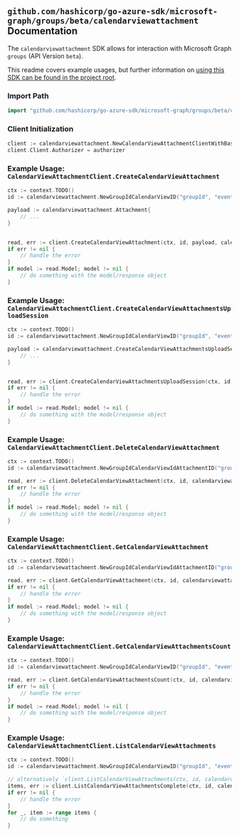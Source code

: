 
## `github.com/hashicorp/go-azure-sdk/microsoft-graph/groups/beta/calendarviewattachment` Documentation

The `calendarviewattachment` SDK allows for interaction with Microsoft Graph `groups` (API Version `beta`).

This readme covers example usages, but further information on [using this SDK can be found in the project root](https://github.com/hashicorp/go-azure-sdk/tree/main/docs).

### Import Path

```go
import "github.com/hashicorp/go-azure-sdk/microsoft-graph/groups/beta/calendarviewattachment"
```


### Client Initialization

```go
client := calendarviewattachment.NewCalendarViewAttachmentClientWithBaseURI("https://graph.microsoft.com")
client.Client.Authorizer = authorizer
```


### Example Usage: `CalendarViewAttachmentClient.CreateCalendarViewAttachment`

```go
ctx := context.TODO()
id := calendarviewattachment.NewGroupIdCalendarViewID("groupId", "eventId")

payload := calendarviewattachment.Attachment{
	// ...
}


read, err := client.CreateCalendarViewAttachment(ctx, id, payload, calendarviewattachment.DefaultCreateCalendarViewAttachmentOperationOptions())
if err != nil {
	// handle the error
}
if model := read.Model; model != nil {
	// do something with the model/response object
}
```


### Example Usage: `CalendarViewAttachmentClient.CreateCalendarViewAttachmentsUploadSession`

```go
ctx := context.TODO()
id := calendarviewattachment.NewGroupIdCalendarViewID("groupId", "eventId")

payload := calendarviewattachment.CreateCalendarViewAttachmentsUploadSessionRequest{
	// ...
}


read, err := client.CreateCalendarViewAttachmentsUploadSession(ctx, id, payload, calendarviewattachment.DefaultCreateCalendarViewAttachmentsUploadSessionOperationOptions())
if err != nil {
	// handle the error
}
if model := read.Model; model != nil {
	// do something with the model/response object
}
```


### Example Usage: `CalendarViewAttachmentClient.DeleteCalendarViewAttachment`

```go
ctx := context.TODO()
id := calendarviewattachment.NewGroupIdCalendarViewIdAttachmentID("groupId", "eventId", "attachmentId")

read, err := client.DeleteCalendarViewAttachment(ctx, id, calendarviewattachment.DefaultDeleteCalendarViewAttachmentOperationOptions())
if err != nil {
	// handle the error
}
if model := read.Model; model != nil {
	// do something with the model/response object
}
```


### Example Usage: `CalendarViewAttachmentClient.GetCalendarViewAttachment`

```go
ctx := context.TODO()
id := calendarviewattachment.NewGroupIdCalendarViewIdAttachmentID("groupId", "eventId", "attachmentId")

read, err := client.GetCalendarViewAttachment(ctx, id, calendarviewattachment.DefaultGetCalendarViewAttachmentOperationOptions())
if err != nil {
	// handle the error
}
if model := read.Model; model != nil {
	// do something with the model/response object
}
```


### Example Usage: `CalendarViewAttachmentClient.GetCalendarViewAttachmentsCount`

```go
ctx := context.TODO()
id := calendarviewattachment.NewGroupIdCalendarViewID("groupId", "eventId")

read, err := client.GetCalendarViewAttachmentsCount(ctx, id, calendarviewattachment.DefaultGetCalendarViewAttachmentsCountOperationOptions())
if err != nil {
	// handle the error
}
if model := read.Model; model != nil {
	// do something with the model/response object
}
```


### Example Usage: `CalendarViewAttachmentClient.ListCalendarViewAttachments`

```go
ctx := context.TODO()
id := calendarviewattachment.NewGroupIdCalendarViewID("groupId", "eventId")

// alternatively `client.ListCalendarViewAttachments(ctx, id, calendarviewattachment.DefaultListCalendarViewAttachmentsOperationOptions())` can be used to do batched pagination
items, err := client.ListCalendarViewAttachmentsComplete(ctx, id, calendarviewattachment.DefaultListCalendarViewAttachmentsOperationOptions())
if err != nil {
	// handle the error
}
for _, item := range items {
	// do something
}
```
